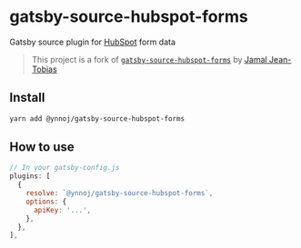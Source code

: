 # gatsby-source-hubspot-forms

Gatsby source plugin for [HubSpot](https://hubspot.com) form data

> This project is a fork of [`gatsby-source-hubspot-forms`](https://github.com/jamaljeantobias/gatsby-source-hubspot-forms) by [Jamal Jean-Tobias](https://github.com/jamaljeantobias)

## Install

```sh
yarn add @ynnoj/gatsby-source-hubspot-forms
```

## How to use

```js
// In your gatsby-config.js
plugins: [
  {
    resolve: `@ynnoj/gatsby-source-hubspot-forms`,
    options: {
      apiKey: '...',
    },
  },
],
```
